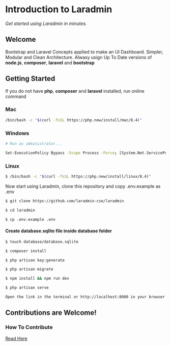 # Introduction to Laradmin

_Get started using Laradmin in minutes._

## Welcome

Bootstrap and Laravel Concepts applied to make an UI Dashboard. Simpler, Modular and Clean Architecture. Alwasy usign Up To Date versions of **node.js**, **composer**, **laravel** and **bootstrap**

## Getting Started

If you do not have **php**, **composer** and **laravel** installed, run online command

### Mac

```bash
/bin/bash -c "$(curl -fsSL https://php.new/install/mac/8.4)"
```

### Windows

```bash
# Run as administrator...

Set-ExecutionPolicy Bypass -Scope Process -Force; [System.Net.ServicePointManager]::SecurityProtocol = [System.Net.ServicePointManager]::SecurityProtocol -bor 3072; iex ((New-Object System.Net.WebClient).DownloadString('https://php.new/install/windows/8.4'))
```

### Linux

```bash
$ /bin/bash -c "$(curl -fsSL https://php.new/install/linux/8.4)"
```

Now start using Laradmin, clone this repository and copy .env.example as .env

```bash
$ git clone https://github.com/laradmin-cse/laradmin
```

```bash
$ cd laradmin
```

```bash
$ cp .env.example .env
```

#### Create **database.sqlite** file inside database folder

```bash
$ touch database/database.sqlite
```

```bash
$ composer install

$ php artisan key:generate

$ php artisan migrate

$ npm install && npm run dev

$ php artisan serve

Open the link in the terminal or http://localhost:8000 in your browser
```

## Contributions are Welcome!

### How To Contribute

[Read Here](https://www.freecodecamp.org/news/how-to-contribute-to-open-source-handbook/)
